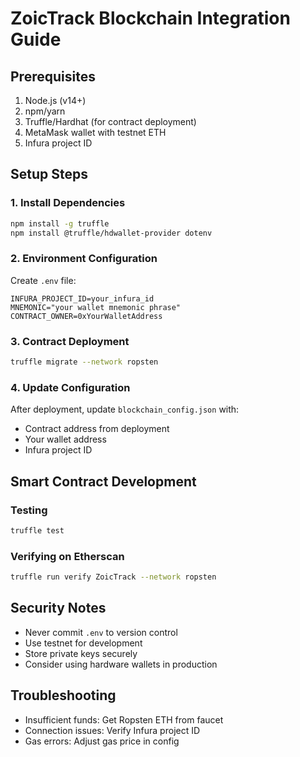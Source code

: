 # ZoicTrack Blockchain Integration Guide

## Prerequisites
1. Node.js (v14+)
2. npm/yarn
3. Truffle/Hardhat (for contract deployment)
4. MetaMask wallet with testnet ETH
5. Infura project ID

## Setup Steps

### 1. Install Dependencies
```bash
npm install -g truffle
npm install @truffle/hdwallet-provider dotenv
```

### 2. Environment Configuration
Create `.env` file:
```env
INFURA_PROJECT_ID=your_infura_id
MNEMONIC="your wallet mnemonic phrase"
CONTRACT_OWNER=0xYourWalletAddress
```

### 3. Contract Deployment
```bash
truffle migrate --network ropsten
```

### 4. Update Configuration
After deployment, update `blockchain_config.json` with:
- Contract address from deployment
- Your wallet address
- Infura project ID

## Smart Contract Development

### Testing
```bash
truffle test
```

### Verifying on Etherscan
```bash
truffle run verify ZoicTrack --network ropsten
```

## Security Notes
- Never commit `.env` to version control
- Use testnet for development
- Store private keys securely
- Consider using hardware wallets in production

## Troubleshooting
- Insufficient funds: Get Ropsten ETH from faucet
- Connection issues: Verify Infura project ID
- Gas errors: Adjust gas price in config